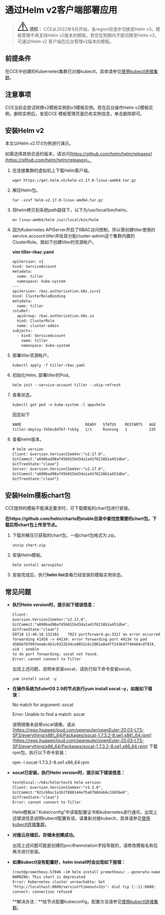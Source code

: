 # 通过Helm v2客户端部署应用<a name="cce_10_0420"></a>

>![](public_sys-resources/icon-notice.gif) **须知：** 
>CCE从2022年9月开始，各region将逐步切换至Helm v3。模板管理不再支持Helm v2版本的模板，若您在短期内不能切换至Helm v3，可通过Helm v2 客户端在后台管理v2版本的模板。

## 前提条件<a name="zh-cn_topic_0226102212_zh-cn_topic_0179003017_section121301535620"></a>

在CCE中创建的Kubernetes集群已对接kubectl，具体请参见[使用kubectl连接集群](通过kubectl连接集群.md#section37321625113110)。

## 注意事项<a name="section0109769307"></a>

CCE当前会尝试转换v2模板实例到v3模板实例。若在后台操作Helm v2模板实例，删除实例后，发现CCE 模板管理页面仍有实例信息，单击删除即可。

## 安装Helm v2<a name="section82115226241"></a>

本文以Helm v2.17.0为例进行演示。

如需选择其他合适的版本，请访问[https://github.com/helm/helm/releases](https://github.com/helm/helm/releases)。

1.  在连接集群的虚拟机上下载Helm客户端。

    ```
    wget https://get.helm.sh/helm-v2.17.0-linux-amd64.tar.gz
    ```

2.  解压Helm包。

    ```
    tar -xzvf helm-v2.17.0-linux-amd64.tar.gz
    ```

3.  将helm拷贝到系统path路径下，以下为/usr/local/bin/helm。

    ```
    mv linux-amd64/helm /usr/local/bin/helm
    ```

4.  因为Kubernetes APIServer开启了RBAC访问控制，所以需创建tiller使用的service account:tiller并给其分配cluster-admin这个集群内置的ClusterRole。按如下创建tiller的资源帐户。

    **vim tiller-rbac.yaml**

    ```
    apiVersion: v1
    kind: ServiceAccount
    metadata:
      name: tiller
      namespace: kube-system
    ---
    apiVersion: rbac.authorization.k8s.io/v1
    kind: ClusterRoleBinding
    metadata:
      name: tiller
    roleRef:
      apiGroup: rbac.authorization.k8s.io
      kind: ClusterRole
      name: cluster-admin
    subjects:
      - kind: ServiceAccount
        name: tiller
        namespace: kube-system
    ```

5.  部署tiller资源帐户。

    ```
    kubectl apply -f tiller-rbac.yaml
    ```

6.  初始化Helm, 部署tiller的Pod。

    ```
    helm init --service-account tiller --skip-refresh
    ```

7.  查看状态。

    ```
    kubectl get pod -n kube-system -l app=helm
    ```

    回显如下

    ```
    NAME                             READY   STATUS    RESTARTS   AGE
    tiller-deploy-7b56c8dfb7-fxk5g   1/1     Running   1          23h
    ```

8.  查看helm版本。

    ```
    # helm version
    Client: &version.Version{SemVer:"v2.17.0", GitCommit:"a690bad98af45b015bd3da1a41f6218b1a451dbe", GitTreeState:"clean"}
    Server: &version.Version{SemVer:"v2.17.0", GitCommit:"a690bad98af45b015bd3da1a41f6218b1a451dbe", GitTreeState:"clean"}
    ```


## 安装Helm模板chart包<a name="zh-cn_topic_0226102212_zh-cn_topic_0179003017_section31686282119"></a>

CCE提供的模板不能满足要求时，可下载模板的chart包进行安装。

**在https://github.com/helm/charts的stable目录中查找您需要的chart包，下载后将chart包上传至节点。**

1.  下载并解压已获取的chart包，一般chart包格式为.zip。

    ```
    unzip chart.zip
    ```

2.  安装Helm模板。

    ```
    helm install aerospike/
    ```

3.  安装完成后，执行**helm list**查看已经安装的模板实例状态。

## 常见问题<a name="zh-cn_topic_0226102212_zh-cn_topic_0179003017_section563894210221"></a>

-   **执行Helm version时，提示如下错误信息：**

    ```
    Client:
    &version.Version{SemVer:"v2.17.0",
    GitCommit:"a690bad98af45b015bd3da1a41f6218b1a451dbe", GitTreeState:"clean"}
    E0718 11:46:10.132102    7023 portforward.go:332] an error occurred
    forwarding 41458 -> 44134: error forwarding port 44134 to pod
    d566b78f997eea6c4b1c0322b34ce8052c6c2001e8edff243647748464cd7919, uid : unable
    to do port forwarding: socat not found.
    Error: cannot connect to Tiller
    ```

    出现上述问题，说明未安装socat，请执行如下命令安装socat。

    ```
    yum install socat -y
    ```

-   **在操作系统为EulerOS 2.9的节点执行yum install socat –y，如报如下错误：**

    No match for argument: socat

    Error: Unable to find a match: socat

    说明镜像未自带socat镜像，请从[https://repo.huaweicloud.com/openeuler/openEuler-20.03-LTS-SP3/everything/x86\_64/Packages/socat-1.7.3.2-8.oe1.x86\_64.rpm](https://repo.huaweicloud.com/openeuler/openEuler-20.03-LTS-SP3/everything/x86_64/Packages/socat-1.7.3.2-8.oe1.x86_64.rpm)  下载rpm包，执行以下命令安装：

    rpm -i socat-1.7.3.2-8.oe1.x86\_64.rpm

-   **socat已安装，执行Helm version时，提示如下错误信息：**

    ```
    test@local:~/k8s/helm/test$ helm version
    Client: &version.Version{SemVer:"v3.3.0", GitCommit:"021cb0ac1a1b2f888144ef5a67b8dab6c2d45be6", GitTreeState:"clean"}
    Error: cannot connect to Tiller
    ```

    Helm模板从“.Kube/config”中读取配置证书和kubernetes进行通讯，出现上述错误信息说明kubectl配置有误，请重新对接kubectl，具体请参见[使用kubectl连接集群](通过kubectl连接集群.md#section37321625113110)。

-   **对接云存储后，存储未创建成功。**

    出现上述问题可能是创建的pvc中annotation字段导致的，请修改模板名称后再次进行安装。

-   **如果kubectl没有配置好，helm install时会出现如下报错：**

    ```
    [root@prometheus-57046 ~]# helm install prometheus/ --generate-name
    WARNING: This chart is deprecated
    Error: Kubernetes cluster unreachable: Get "http://localhost:8080/version?timeout=32s": dial tcp [::1]:8080: connect: connection refused
    ```

    **解决办法：**给节点配置kubeconfig，配置方法请参见[使用kubectl连接集群](通过kubectl连接集群.md#section37321625113110)。


